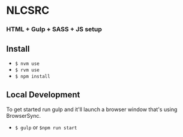 # NLCSRC

### HTML + Gulp + SASS + JS setup

## Install
- `$ nvm use`
- `$ rvm use`
- `$ npm install`

## Local Development
To get started run gulp and it'll launch a browser window that's using BrowserSync.
- `$ gulp` or `$npm run start`
